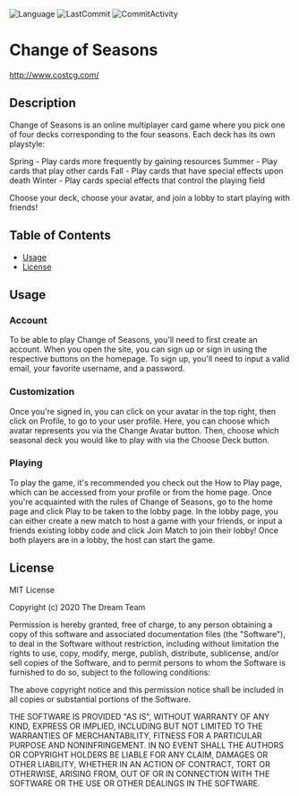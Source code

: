 ![Language](https://img.shields.io/badge/language-javascript-blue) ![LastCommit](https://img.shields.io/github/last-commit/Bounty556/ChangeOfSeasonsTCG?style=flat-square) ![CommitActivity](https://img.shields.io/github/commit-activity/m/Bounty556/ChangeOfSeasonsTCG)

# Change of Seasons

http://www.costcg.com/

## Description
Change of Seasons is an online multiplayer card game where you pick one of four decks corresponding to the four seasons. Each deck has its own playstyle:

Spring - Play cards more frequently by gaining resources
Summer - Play cards that play other cards
Fall - Play cards that have special effects upon death
Winter - Play cards special effects that control the playing field

Choose your deck, choose your avatar, and join a lobby to start playing with friends!

## Table of Contents
- [Usage](#usage)
- [License](#license)

## Usage

### Account
To be able to play Change of Seasons, you'll need to first create an account. When you open the site, you can sign up or sign in using the respective buttons on the homepage. To sign up, you'll need to input a valid email, your favorite username, and a password.

### Customization
Once you're signed in, you can click on your avatar in the top right, then click on Profile, to go to your user profile. Here, you can choose which avatar represents you via the Change Avatar button. Then, choose which seasonal deck you would like to play with via the Choose Deck button.

### Playing
To play the game, it's recommended you check out the How to Play page, which can be accessed from your profile or from the home page. Once you're acquainted with the rules of Change of Seasons, go to the home page and click Play to be taken to the lobby page. In the lobby page, you can either create a new match to host a game with your friends, or input a friends existing lobby code and click Join Match to join their lobby! Once both players are in a lobby, the host can start the game.

## License
MIT License

Copyright (c) 2020 The Dream Team

Permission is hereby granted, free of charge, to any person obtaining a copy
of this software and associated documentation files (the "Software"), to deal
in the Software without restriction, including without limitation the rights
to use, copy, modify, merge, publish, distribute, sublicense, and/or sell
copies of the Software, and to permit persons to whom the Software is
furnished to do so, subject to the following conditions:

The above copyright notice and this permission notice shall be included in all
copies or substantial portions of the Software.

THE SOFTWARE IS PROVIDED "AS IS", WITHOUT WARRANTY OF ANY KIND, EXPRESS OR
IMPLIED, INCLUDING BUT NOT LIMITED TO THE WARRANTIES OF MERCHANTABILITY,
FITNESS FOR A PARTICULAR PURPOSE AND NONINFRINGEMENT. IN NO EVENT SHALL THE
AUTHORS OR COPYRIGHT HOLDERS BE LIABLE FOR ANY CLAIM, DAMAGES OR OTHER
LIABILITY, WHETHER IN AN ACTION OF CONTRACT, TORT OR OTHERWISE, ARISING FROM,
OUT OF OR IN CONNECTION WITH THE SOFTWARE OR THE USE OR OTHER DEALINGS IN THE
SOFTWARE.